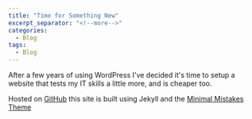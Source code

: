 ```yaml
---
title: "Time for Something New"
excerpt_separator: "<!--more-->"
categories:
  - Blog
tags:
  - Blog
---
```


After a few years of using WordPress I've decided it's time to setup a website that tests my IT skills a little more, and is cheaper too.
<!--more-->
Hosted on [GitHub][github-pages] this site is built using Jekyll and the [Minimal Mistakes Theme][minimal-mistakes]

[github-pages]: https://github.com/clynham/clynham.github.io
[minimal-mistakes]: https://github.com/mmistakes/minimal-mistakes/tree/master